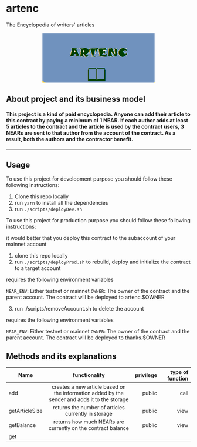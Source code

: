 # artenc
The Encyclopedia of writers' articles 

<p align="center">
  <img src="https://github.com/ebdurrehm/artenc/blob/main/ARTENC.png">
</p>



## About project and its business model
#### This project is a kind of paid encyclopedia. Anyone can add their article to this contract by paying a minimum of 1 NEAR. If each author adds at least 5 articles to the contract and the article is used by the contract users, 3 NEARs are sent to that author from the account of the contract. As a result, both the authors and the contractor benefit.

___

## Usage

To use this project for development purpose you should follow these following instructions:

1. Clone this repo locally
2. run `yarn` to install all the dependencies
3. run `./scripts/deployDev.sh`

To use this project for production purpose you should follow these following instructions:

it would better that you deploy this contract to the subaccount of your mainnet account

1. clone this repo locally
2. run `./scripts/deployProd.sh` to rebuild, deploy and initialize the contract to a target account

requires the following environment variables

`NEAR_ENV`: Either testnet or mainnet
`OWNER`: The owner of the contract and the parent account. The contract will be deployed to artenc.$OWNER

3. run ./scripts/removeAccount.sh to delete the account

requires the following environment variables

`NEAR_ENV`: Either testnet or mainnet
`OWNER`: The owner of the contract and the parent account. The contract will be deployed to thanks.$OWNER


## Methods and its explanations

| Name   |      functionality      |  privilege | type of function|
|----------|:-------------:|------:|------:|
| add | creates a new article based on the information added by the sender and adds it to the storage  | public | call|
| getArticleSize |    returns the number of articles currently in storage   |   public | view|
| getBalance | returns how much NEARs are currently on the contract balance |    public | view|
| get

